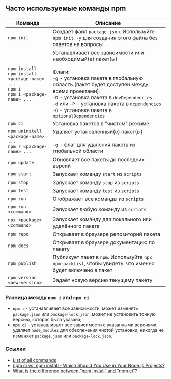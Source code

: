 ## Часто используемые команды npm

| Команда | Описание
| --- | ---
| `npm init` | Создаёт файл `package.json`. Используйте `npm init -y` для создания этого файла без ответов на вопросы
| `npm install` <br>`npm install <package-name> ...` <br>`npm i` <br>`npm i <package-name> ...` | Устанавливает все зависимости или необходимый(е) пакет(ы) <br><br>Флаги: <br>`-g` - установка пакета в глобальную область (пакет будет доступен между всеми проектами) <br>`-D` - установка пакета в `devDependencies` <br>`-d` или `-P` - установка пакета в `dependencies` <br>`-O` - установка пакета в `optionalDependencies`
| `npm ci` | Установка пакетов в "чистом" режиме
| `npm uninstall <package-name> ...` <br>`npm r <package-name> ...` | Удаляет установленный(е) пакет(ы) <br><br>`-g` - флаг для удаления пакета из глобальной области
| `npm update` | Обновляет все пакеты до последних версий
| `npm start` | Запускает команду `start` из `scripts`
| `npm stop` | Запускает команду `stop` из `scripts`
| `npm test` | Запускает команду `test` из `scripts`
| `npm run` | Отображает все команды из `scripts`
| `npm run <command>` | Запускает любую команду из `scripts`
| `npx <package> <command>` | Запускает команду для локального или удалённого пакета
| `npm repo` | Открывает в браузере репозиторий пакета
| `npm docs` | Открывает в браузере документацию по пакету
| `npm publish` | Публикует пакет в `npm`. Используйте `npx npm-packlist`, чтобы увидеть, что именно будет включено в пакет
| `npm version <new-version>` | Задаёт новую версию текущему пакету

### Разница между `npm i` and `npm ci`
- `npm i` - устанавливает все зависимости, может изменять `package.json` или `package-lock.json`, может не установить точную версию, которая была указана;
- `npm ci` - устанавливает все зависимости с указанными версиями, удаляет `node_modules` для обеспечения чистой установки, никогда не изменяет `package.json` или `package-lock.json`.

### Ссылки

- [List of all commands](https://docs.npmjs.com/cli/v7/commands)
- [npm ci vs. npm install - Which Should You Use in Your Node.js Projects?](https://betterprogramming.pub/npm-ci-vs-npm-install-which-should-you-use-in-your-node-js-projects-51e07cb71e26)
- [What is the difference between “npm install” and “npm ci”?](https://stackoverflow.com/questions/52499617/what-is-the-difference-between-npm-install-and-npm-ci)

